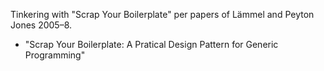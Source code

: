 Tinkering with "Scrap Your Boilerplate"
per papers of Lämmel and Peyton Jones 2005–8.

- "Scrap Your Boilerplate: A Pratical Design Pattern for Generic Programming"
